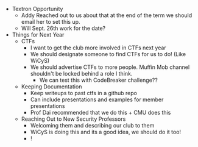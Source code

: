 - Textron Opportunity
	- Addy Reached out to us about that at the end of the term we should email her to set this up.
	- Will Sept. 26th work for the date?
- Things for Next Year
	- CTFs
		- I want to get the club more involved in CTFs next year
		- We should designate someone to find CTFs for us to do! (Like WiCyS)
		- We should advertise CTFs to more people. Muffin Mob channel shouldn't be locked behind a role I think.
			- We can test this with CodeBreaker challenge??
	- Keeping Documentation
		- Keep writeups to past ctfs in a github repo
		- Can include presentations and examples for member presentations
		- Prof Dai recommended that we do this + CMU does this
	- Reaching Out to New Security Professors
		- Welcoming them and describing our club to them
		- WiCyS is doing this and its a good idea, we should do it too!
		- !
